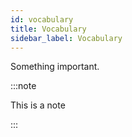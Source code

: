 ```yaml
---
id: vocabulary
title: Vocabulary
sidebar_label: Vocabulary
---
```


Something important.

:::note

This is a note

:::
